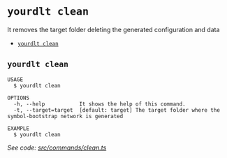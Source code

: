 `yourdlt clean`
===============

It removes the target folder deleting the generated configuration and data

* [`yourdlt clean`](#yourdlt-clean)

## `yourdlt clean`

```
USAGE
  $ yourdlt clean

OPTIONS
  -h, --help           It shows the help of this command.
  -t, --target=target  [default: target] The target folder where the symbol-bootstrap network is generated

EXAMPLE
  $ yourdlt clean
```

_See code: [src/commands/clean.ts](https://github.com/usingblockchain/yourdlt/blob/v1.3.1/src/commands/clean.ts)_
